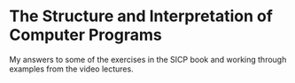 # The Structure and Interpretation of Computer Programs

My answers to some of the exercises in the SICP book and working through
examples from the video lectures.
